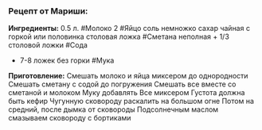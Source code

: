 ### Рецепт от Мариши:

**Ингредиенты:**
0.5 л. #Молоко 
2 #Яйцо
соль немножко
сахар чайная с горкой или половинка
столовая ложка #Сметана неполная + 1/3 столовой ложки #Сода
- 7-8 ложек без горки #Мука

**Приготовление:**
Смешать молоко и яйца миксером до однородности
Смешать сметану с содой до погружения
Смешать все вместе со сметаной и молоком
Муку добавлять
Все миксером 
Густота должна быть кефир
Чугунную сковороду раскалить на большом огне
Потом на средний, после дымка от сковороды
Подсолнечным маслом смазываем сковороду с бортиками


